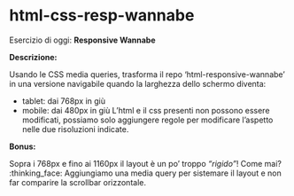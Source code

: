 # html-css-resp-wannabe


Esercizio di oggi: **Responsive Wannabe**

**Descrizione:**

Usando le CSS media queries, trasforma il repo ‘html-responsive-wannabe’ in una versione navigabile quando la larghezza dello schermo diventa:
- tablet: dai 768px in giù
- mobile: dai 480px in giù
L’html e il css presenti non possono essere modificati, possiamo solo aggiungere regole per modificare l’aspetto nelle due risoluzioni indicate.

**Bonus:**

Sopra i 768px e fino ai 1160px il layout è un po’ troppo *“rigido”*! Come mai? :thinking_face:
Aggiungiamo una media query per sistemare il layout e non far comparire la scrollbar orizzontale.